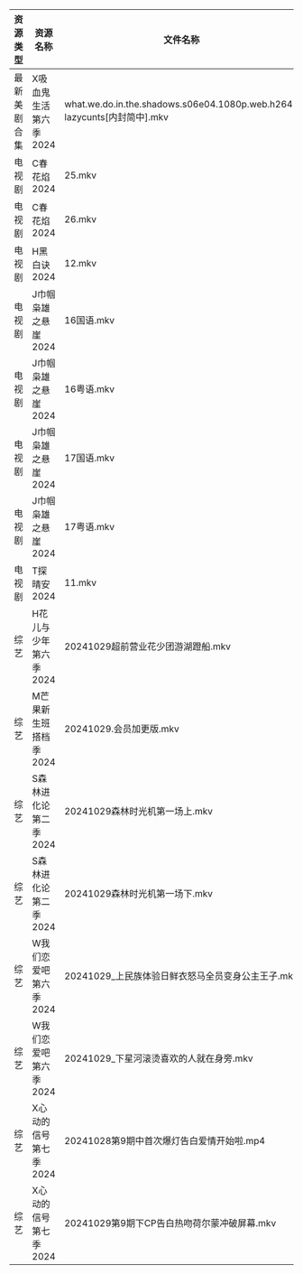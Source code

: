 | 资源类型   | 资源名称          | 文件名称                                                                | 分享链接                                 | 更新时间                |
| ------ | ------------- | ------------------------------------------------------------------- | ------------------------------------ | ------------------- |
| 最新美剧合集 | X吸血鬼生活第六季2024 | what.we.do.in.the.shadows.s06e04.1080p.web.h264-lazycunts[内封简中].mkv | https://www.alipan.com/s/gCDx2TKjkNi | 2024-10-29 16:06:32 |
| 电视剧    | C春花焰2024      | 25.mkv                                                              | https://www.alipan.com/s/LUgAXFU2qtc | 2024-10-29 14:05:18 |
| 电视剧    | C春花焰2024      | 26.mkv                                                              | https://www.alipan.com/s/LUgAXFU2qtc | 2024-10-29 14:05:18 |
| 电视剧    | H黑白诀2024      | 12.mkv                                                              | https://www.alipan.com/s/6z8TkkXMQkW | 2024-10-29 14:05:40 |
| 电视剧    | J巾帼枭雄之悬崖2024  | 16国语.mkv                                                            | https://www.alipan.com/s/nahMqtBkCts | 2024-10-29 14:05:48 |
| 电视剧    | J巾帼枭雄之悬崖2024  | 16粤语.mkv                                                            | https://www.alipan.com/s/nahMqtBkCts | 2024-10-29 14:05:48 |
| 电视剧    | J巾帼枭雄之悬崖2024  | 17国语.mkv                                                            | https://www.alipan.com/s/nahMqtBkCts | 2024-10-29 14:05:48 |
| 电视剧    | J巾帼枭雄之悬崖2024  | 17粤语.mkv                                                            | https://www.alipan.com/s/nahMqtBkCts | 2024-10-29 14:05:48 |
| 电视剧    | T探晴安2024      | 11.mkv                                                              | https://www.alipan.com/s/BScPfWednTi | 2024-10-29 14:06:34 |
| 综艺     | H花儿与少年第六季2024 | 20241029超前营业花少团游湖蹬船.mkv                                             | https://www.alipan.com/s/etrBePtYsJ7 | 2024-10-29 14:07:09 |
| 综艺     | M芒果新生班搭档季2024 | 20241029.会员加更版.mkv                                                  | https://www.alipan.com/s/xnGaC7WzgLK | 2024-10-29 14:07:27 |
| 综艺     | S森林进化论第二季2024 | 20241029森林时光机第一场上.mkv                                               | https://www.alipan.com/s/NTinyQH8gfp | 2024-10-29 14:07:56 |
| 综艺     | S森林进化论第二季2024 | 20241029森林时光机第一场下.mkv                                               | https://www.alipan.com/s/NTinyQH8gfp | 2024-10-29 14:07:55 |
| 综艺     | W我们恋爱吧第六季2024 | 20241029_上民族体验日鲜衣怒马全员变身公主王子.mkv                                     | https://www.alipan.com/s/t2J6m3nj1EP | 2024-10-29 14:08:08 |
| 综艺     | W我们恋爱吧第六季2024 | 20241029_下星河滚烫喜欢的人就在身旁.mkv                                          | https://www.alipan.com/s/t2J6m3nj1EP | 2024-10-29 14:08:08 |
| 综艺     | X心动的信号第七季2024 | 20241028第9期中首次爆灯告白爱情开始啦.mp4                                         | https://www.alipan.com/s/wQqfQxMS8Sx | 2024-10-29 14:08:28 |
| 综艺     | X心动的信号第七季2024 | 20241029第9期下CP告白热吻荷尔蒙冲破屏幕.mkv                                       | https://www.alipan.com/s/wQqfQxMS8Sx | 2024-10-29 14:08:28 |
